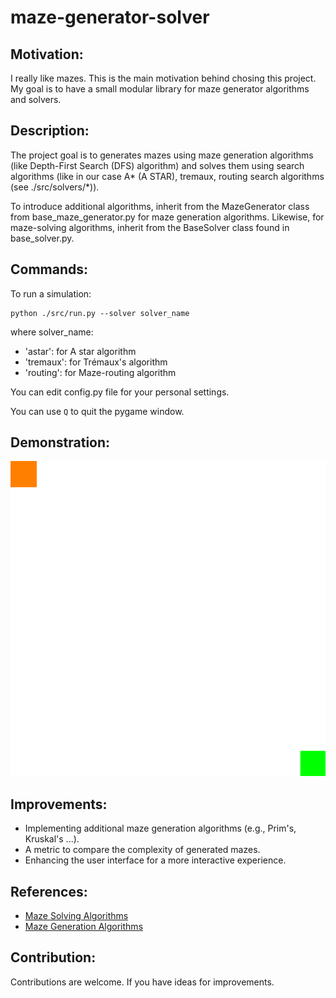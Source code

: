 # maze-generator-solver

## Motivation:
I really like mazes. This is the main motivation behind chosing this project. My goal is to have a small modular library for maze generator algorithms and solvers.

## Description:
The project goal is to generates mazes using maze generation algorithms (like Depth-First Search (DFS) algorithm) and solves them using search algorithms (like in our case A* (A STAR), tremaux, routing search algorithms (see ./src/solvers/*)).

To introduce additional algorithms, inherit from the MazeGenerator class from base_maze_generator.py for maze generation algorithms. Likewise, for maze-solving algorithms, inherit from the BaseSolver class found in base_solver.py.

## Commands:
To run a simulation:
```
python ./src/run.py --solver solver_name
```
where solver_name:
* 'astar': for A star algorithm
* 'tremaux': for Trémaux's algorithm
* 'routing': for Maze-routing algorithm

You can edit config.py file for your personal settings.

You can use `Q` to quit the pygame window.


## Demonstration:

![MAZE GENERATOR AND SOLVER](./gen_solver.gif)

## Improvements:
- Implementing additional maze generation algorithms (e.g., Prim's, Kruskal's ...).
- A metric to compare the complexity of generated mazes.
- Enhancing the user interface for a more interactive experience.

## References:
- [Maze Solving Algorithms](https://en.wikipedia.org/wiki/Maze-solving_algorithm)
- [Maze Generation Algorithms](https://en.wikipedia.org/wiki/Maze_generation_algorithm)

## Contribution:
Contributions are welcome. If you have ideas for improvements.
